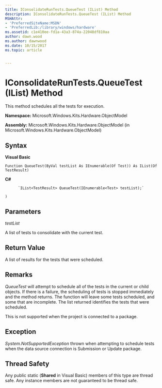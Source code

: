 ```yaml
---
title: IConsolidateRunTests.QueueTest (IList) Method
description: IConsolidateRunTests.QueueTest (IList) Method
MSHAttr:
- 'PreferredSiteName:MSDN'
- 'PreferredLib:/library/windows/hardware'
ms.assetid: c1e410ee-fd1a-43a3-874a-22048df810aa
author: dawn.wood
ms.author: dawnwood
ms.date: 10/15/2017
ms.topic: article


---
```


# IConsolidateRunTests.QueueTest (IList) Method


This method schedules all the tests for execution.

**Namespace:** Microsoft.Windows.Kits.Hardware.ObjectModel

**Assembly:** Microsoft.Windows.Kits.Hardware.ObjectModel (in Microsoft.Windows.Kits.Hardware.ObjectModel)

## <span id="Syntax"></span><span id="syntax"></span><span id="SYNTAX"></span>Syntax


**Visual Basic**

`Function QueueTest(ByVal testList As IEnumerable(Of Test)) As IList(Of TestResult)`

**C#**

          `IList<TestResult> QueueTest(IEnumerable<Test> testList);`

`)`

## <span id="Parameters"></span><span id="parameters"></span><span id="PARAMETERS"></span>Parameters


*testList*

A list of tests to consolidate with the current test.

## <span id="Return_Value"></span><span id="return_value"></span><span id="RETURN_VALUE"></span>Return Value


A list of results for the tests that were scheduled.

## <span id="Remarks"></span><span id="remarks"></span><span id="REMARKS"></span>Remarks


*QueueTest* will attempt to schedule all of the tests in the current or child objects. If there is a failure, the scheduling of tests is stopped immediately and the method returns. The function will leave some tests scheduled, and some that are incomplete. The list returned identifies the tests that were scheduled.

This is not supported when the project is connected to a package.

## <span id="Exception"></span><span id="exception"></span><span id="EXCEPTION"></span>Exception


*System.NotSupportedException* thrown when attempting to schedule tests when the data source connection is Submission or Update package.

## <span id="Thread_Safety"></span><span id="thread_safety"></span><span id="THREAD_SAFETY"></span>Thread Safety


Any public static (**Shared** in Visual Basic) members of this type are thread safe. Any instance members are not guaranteed to be thread safe.

 

 






